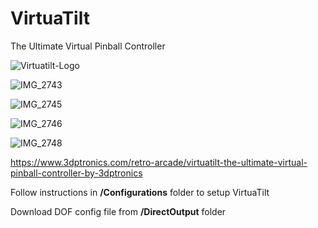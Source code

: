 # VirtuaTilt
The Ultimate Virtual Pinball Controller

![Virtuatilt-Logo](https://github.com/user-attachments/assets/008eb069-ae15-4c05-82a2-afc0d46a5155)


![IMG_2743](https://github.com/user-attachments/assets/484b0356-e5ae-44af-a4c1-fae0f2190d20)


![IMG_2745](https://github.com/user-attachments/assets/50fc271e-76d6-411f-baeb-eda057e05e55)


![IMG_2746](https://github.com/user-attachments/assets/45d21760-7bfc-4c8a-b96e-d5a9840cdbb7)


![IMG_2748](https://github.com/user-attachments/assets/2f9ffa84-7a34-46ba-9cd6-81d01bb7d1e9)


https://www.3dptronics.com/retro-arcade/virtuatilt-the-ultimate-virtual-pinball-controller-by-3dptronics


Follow instructions in **/Configurations** folder to setup VirtuaTilt

Download DOF config file from **/DirectOutput** folder
